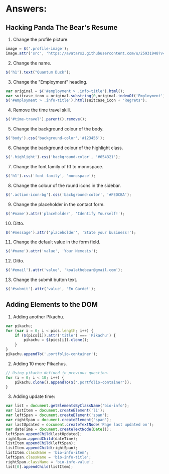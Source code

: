 # Answers:

## Hacking Panda The Bear's Resume

1. Change the profile picture:
```javascript
image = $('.profile-image');
image.attr('src', 'https://avatars2.githubusercontent.com/u/25931948?v=3&s=460');
```

2. Change the name.
```javascript
$('h1').text("Quantum Duck");
```

3. Change the "Employment" heading.
```javascript
var original = $('#employment > .info-title').html();
var suitcase_icon = original.substring(0,original.indexOf('Employment'));
$('#employment > .info-title').html(suitcase_icon + "Regrets");
```

4. Remove the time travel skill.
```javascript
$('#time-travel').parent().remove();
```

5. Change the background colour of the body.
```javascript
$('body').css('background-color','#123456');
```

6. Change the background colour of the highlight class.
```javascript
$('.highlight').css('background-color', '#654321');
```

7. Change the font family of h1 to monospace.
```javascript
$('h1').css('font-family', 'monospace');
```

8. Change the colour of the round icons in the sidebar.
```javascript
$('.action-icon-bg').css('background-color', '#FEDCBA');
```

9. Change the placeholder in the contact form.
```javascript
$('#name').attr('placeholder', 'Identify Yourself!');
```

10. Ditto.
```javascript
$('#message').attr('placeholder', 'State your business!');
```

11. Change the default value in the form field.
```javascript
$('#name').attr('value', 'Your Nemesis');
```

12. Ditto.
```javascript
$('#email').attr('value', 'koalathebear@gmail.com');
```

13. Change the submit button text.
```javascript
$('#submit').attr('value', 'En Garde!');
```

## Adding Elements to the DOM

1. Adding another Pikachu.
```javascript
var pikachu;
for (var i = 0; i < pics.length; i++) {
    if ($(pics[i]).attr('title') === 'Pikachu') {
        pikachu = $(pics[i]).clone();
    }
}
pikachu.appendTo('.portfolio-container');
```

2. Adding 10 more Pikachus.
```javascript
// Using pikachu defined in previous question.
for (i = 0; i < 10; i++) {
    pikachu.clone().appendTo($('.portfolio-container'));
}
```

3. Adding update time:
```javascript
var list = document.getElementsByClassName('bio-info');
var listItem = document.createElement('li');
var leftSpan = document.createElement('span');
var rightSpan = document.createElement('span');
var lastUpdated = document.createTextNode('Page last updated on');
var dateTime = document.createTextNode(Date());
leftSpan.appendChild(lastUpdated);
rightSpan.appendChild(dateTime);
listItem.appendChild(leftSpan);
listItem.appendChild(rightSpan);
listItem.className = 'bio-info-item';
leftSpan.className = 'bio-info-title';
rightSpan.className = 'bio-info-value';
list[0].appendChild(listItem);
```

